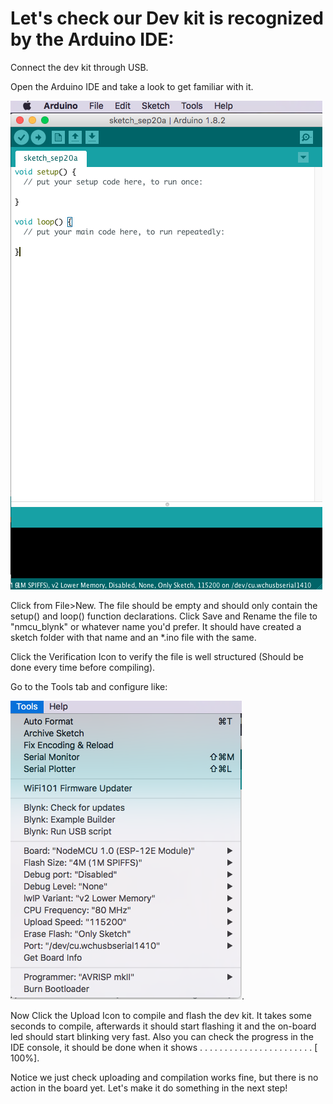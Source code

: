 # Let's check our Dev kit is recognized by the Arduino IDE:

Connect the dev kit through USB.

Open the Arduino IDE and take a look to get familiar with it.

![image](https://raw.githubusercontent.com/felixbanguera/iot-medellin-nodemcu-blynk-1/step_8/assets/images/new_file_ide.png)

Click from File>New. The file should be empty and should only contain the setup() and loop() function declarations. Click Save and Rename the file to "nmcu_blynk" or whatever name you'd prefer. It should have created a sketch folder with that name and an *.ino file with the same.

Click the Verification Icon to verify the file is well structured (Should be done every time before compiling).

Go to the Tools tab and configure like:

![image](https://raw.githubusercontent.com/felixbanguera/iot-medellin-nodemcu-blynk-1/step_8/assets/images/config_nodemcu_ide.png).

Now Click the Upload Icon to compile and flash the dev kit. It takes some seconds to compile, afterwards it should start flashing it and the on-board led should start blinking very fast. Also you can check the progress in the IDE console, it should be done when it shows . . . . . . . . . . . . . . .  . . . .  . . . . [ 100%].

Notice we just check uploading and compilation works fine, but there is no action in the board yet. Let's make it do something in the next step!
